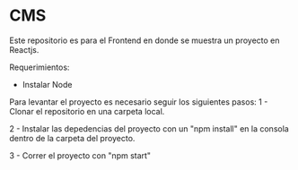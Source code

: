 # CMS
Este repositorio es para el Frontend en donde se muestra un proyecto en Reactjs.  

Requerimientos: 
* Instalar Node 

Para levantar el proyecto es necesario seguir los siguientes pasos: 
1 - Clonar el repositorio en una carpeta local. 

2 - Instalar las depedencias del proyecto con un "npm install" en la consola dentro de la carpeta del proyecto.

3 - Correr el proyecto con "npm start" 
